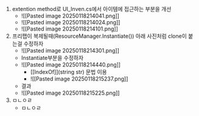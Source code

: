 1. extention method로 UI_Inven.cs에서 아이템에 접근하는 부분을 개선
	- ![[Pasted image 20250118214041.png]]
	- ![[Pasted image 20250118214024.png]]
	- ![[Pasted image 20250118214101.png]]
2. 프리팹이 복제될때(ResourceManager.Instantiate()) 아래 사진처럼 clone이 붙는걸 수정하자
	-  ![[Pasted image 20250118214301.png]]
	- Instantiate부분을 수정하자
	- ![[Pasted image 20250118214440.png]]
		- [[IndexOf]](string str) 문법 이용
		- ![[Pasted image 20250118215237.png]]
	- 결과
	- ![[Pasted image 20250118215225.png]]
1. ㅁㄴㅇㄹ
	- ㅁㄴㅇㄹ